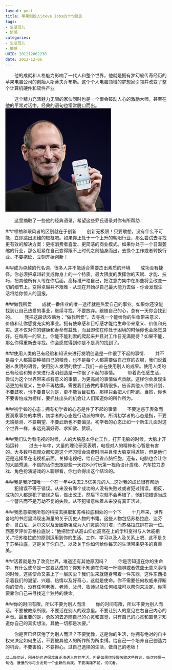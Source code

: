 ```yaml
---
layout: post
title: 苹果创始人Steve Jobs的十句箴言
tags: 
- 生活范儿
- 情感 
categories:
- 生活范儿
- 情感
UUID: 201212062230
date: 2012-12-06
---
```


  　　他的成就和人格魅力影响了一代人和整个世界，他就是拥有梦幻般传奇经历的苹果电脑公司的创始人斯蒂夫乔布斯。这个个人电脑领域的梦想家引领并改变了整个计算机硬件和软件产业

  　　这个精力充沛魅力无限的家伙同时也是一个很会鼓动人心的激励大师，甚至在他的平常对话中，经典的语句也常常脱口而出。
<img src="/media/pub/life/pub/steve-jobs.jpg" alt="Black Cube Theme" class="img-right" width="330px" />


  　　这里摘取了一些他的经典语录，希望这些乔氏语录对你有所帮助：

###领袖和跟风者的区别就在于创新
  　　创新无极限！只要敢想，没有什么不可能，立即跳出思维的框框吧。如果你正处于一个上升的朝阳行业，那么尝试去寻找更有效的解决方案：更招消费者喜爱、更简洁的商业模式。如果你处于一个日渐萎缩的行业，那么赶紧在自己变得跟不上时代之前抽身而出，去换个工作或者转换行业。不要拖延，立刻开始创新！

###成为卓越的代名词，很多人并不能适合需要杰出素质的环境
  　　成功没有捷径。你必须把卓越转变成你身上的一个特质。最大限度的发挥你的天赋、才能、技巧，把其他所有人甩在你后面。高标准严格自己，把注意力集中在那些将会改变一切的细节上。变得卓越并不艰难 - 从现在开始尽自己最大能力去做 - 你会发现生活将给你惊人的回报。

###做我所爱
  　　成就一番伟业的唯一途径就是热爱自己的事业。如果你还没能找到让自己热爱的事业，继续寻找，不要放弃。跟随自己的心，总有一天你会找到的。
  　　我把这段话浓缩为：“做我所爱”。去寻找一个能给你的生命带来意义、价值和让你感觉充实的事业。拥有使命感和目标感才能给生命带来意义、价值和充实。这不仅对你的健康和寿命有益处，而且即使在你处于困境的时候你也会感觉良好。在每周一的早上，你能不能利索的爬起来并且对工作日充满期待？如果不能，那么你得重新去寻找。你会感觉得到你是不是真的找到了。
 
###使用人类的已有经验和知识来进行发明创造是一件很了不起的事情.
  　　并不是每个人都需要种植自己的粮食，也不是每个人都需要做自己穿的衣服，我们说着别人发明的语言，使用别人发明的数学...我们一直在使用别人的成果。使用人类的已有经验和知识来进行发明创造是一件很了不起的事情。
  　　带着责任感生活，尝试为这个世界带来点有意义的事情，为更高尚的事情做点贡献。这样你会发现生活更加有意义，生命不再枯燥。需要我们去做的事情很多。告诉其他人你的计划，不要鼓吹，也不要自以为是，更不能盲目狂热，那样只会把人们吓跑，当然，你也不要害怕成为榜样，要抓住出头的机会让人们知道你的所作所为。

###初学者的心态；拥有初学者的心态是件了不起的事情
  　　不要迷惑于表象而要洞察事务的本质，初学者的心态是行动派的禅宗。所谓初学者的心态是指，不要无端猜测、不要期望、不要武断也不要偏见。初学者的心态正如一个新生儿面对这个世界一样，永远充满好奇、求知欲、赞叹。

###我们认为看电视的时候，人的大脑基本停止工作，打开电脑的时候，大脑才开始运转
  　　过去十年中，大量的理论研究表明，电视对人的精神和心智是有害的。大多数电视观众都知道这个坏习惯会浪费时间并且使大脑变得迟钝，但是他们还是选择呆在电视机前面。关掉电视吧，给自己省点脑细胞。还有，电脑也会让你的大脑秀逗，不信的话你去跟那些一天花8小时玩第一视角设计游戏、汽车拉力游戏、角色扮演游戏的人聊聊看，你也会得出这个结论的。

###我是我所知唯一一个在一年中失去2.5亿美元的人...这对我的成长很有帮助
  　　犯错误不等于错误。从来没有哪个成功的人没有失败过或者犯过错误，相反，成功的人都是犯了错误之后，做出改正，然后下次就不会再错了，他们把错误当成一个警告而不是万劫不复的失败。从不犯错意味着从来没有真正活过。

###我愿意把我所有的科技去换取和苏格拉底相处的一个下
  　　十几年来，世界各地的书店里涌现出海量的关于历史人物的书籍。这些人物包括苏格拉底、达芬奇、哥白尼、达尔文以及爱因斯坦成为人们灵感的灯塔，而苏格拉底排在第一位。西塞罗评价苏格拉底说：“他把哲学从高山仰止高高在上的学科变得与人休戚相关。”把苏格拉底的原则运用到你的生活、工作、学习以及人及关系上吧，这不是关于苏格拉底，这是关于你自己，以及关于你如何给你每天的生活带来更多的真善美。
 
###活着就是为了改变世界，难道还有其他原因吗？
  　　你是否知道在你的生命中，有什么使命是一定要达成的？你知不知道在你喝一杯咖啡或者做些无意义事情的时候，这些使命又蒙上了一层灰尘？我们生来就随身带着一件东西，这件东西指示着我们的渴望、兴趣、热情以及好奇心，这就是使命。你不需要任何权威来评断你的使命，没有任何老板、老师、父母、牧师以及任何权威可以帮你来决定。你需要靠你自己来寻找这个独特的使命。

###你的时间有限，所以不要为别人而活
  　　你的时间有限，所以不要为别人而活。不要被教条所限，不要活在别人的观念里。不要让别人的意见左右自己内心的声音。最重要的是，勇敢的去追随自己的心灵和直觉，只有自己的心灵和直觉才知道你自己的真实想法，其他一切都是次要。”

  　　你是否已经厌倦了为别人而活？不要犹豫，这是你的生活，你拥有绝对的自主权来决定如何生活，不要被其他人的所作所为所束缚。给自己一个培养自己创造力的机会，不要害怕，不要担心。过自己选择的生活，做自己的老板！

    以上每句话，刚开始也许很难真正渗透入你的生活，但是如果你慢慢吸收这些教训，每次领悟一句话，慢慢的你将会发现一个全新的自我。不要踌躇不前，试试看。
